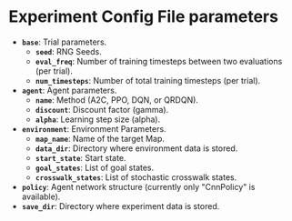 # Experiment Config File parameters

- **`base`**: Trial parameters.
  - **`seed`**: RNG Seeds.
  - **`eval_freq`**: Number of training timesteps between two evaluations (per trial).
  - **`num_timesteps`**: Number of total training timesteps (per trial).
- **`agent`**: Agent parameters.
  - **`name`**: Method (A2C, PPO, DQN, or QRDQN).
  - **`discount`**: Discount factor (gamma).
  - **`alpha`**: Learning step size (alpha).
- **`environment`**: Environment Parameters.
  - **`map_name`**: Name of the target Map.
  - **`data_dir`**: Directory where environment data is stored.
  - **`start_state`**: Start state.
  - **`goal_states`**: List of goal states.
  - **`crosswalk_states`**: List of stochastic crosswalk states. 
- **`policy`**: Agent network structure (currently only "CnnPolicy" is available).
- **`save_dir`**: Directory where experiment data is stored.
